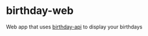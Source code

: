 # birthday-web
Web app that uses [birthday-api](https://github.com/orehzzz/birthday-api) to display your birthdays
